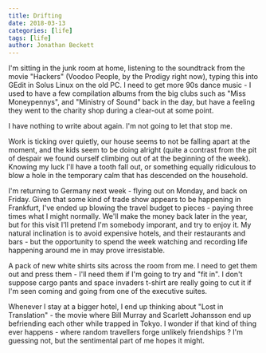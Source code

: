 ```yaml
---
title: Drifting
date: 2018-03-13
categories: [life]
tags: [life]
author: Jonathan Beckett
---
```


I'm sitting in the junk room at home, listening to the soundtrack from the movie "Hackers" (Voodoo People, by the Prodigy right now), typing this into GEdit in Solus Linux on the old PC. I need to get more 90s dance music - I used to have a few compilation albums from the big clubs such as "Miss Moneypennys", and "Ministry of Sound" back in the day, but have a feeling they went to the charity shop during a clear-out at some point.

I have nothing to write about again. I'm not going to let that stop me.

Work is ticking over quietly, our house seems to not be falling apart at the moment, and the kids seem to be doing alright (quite a contrast from the pit of despair we found ourself climbing out of at the beginning of the week). Knowing my luck I'll have a tooth fall out, or something equally ridiculous to blow a hole in the temporary calm that has descended on the household.

I'm returning to Germany next week - flying out on Monday, and back on Friday. Given that some kind of trade show appears to be happening in Frankfurt, I've ended up blowing the travel budget to pieces - paying three times what I might normally. We'll make the money back later in the year, but for this visit I'll pretend I'm somebody imporant, and try to enjoy it. My natural inclination is to avoid expensive hotels, and their restaurants and bars - but the opportunity to spend the week watching and recording life happening around me in may prove irresistable.

A pack of new white shirts sits across the room from me. I need to get them out and press them - I'll need them if I'm going to try and "fit in". I don't suppose cargo pants and space invaders t-shirt are really going to cut it if I'm seen coming and going from one of the executive suites.

Whenever I stay at a bigger hotel, I end up thinking about "Lost in Translation" - the movie where Bill Murray and Scarlett Johansson end up befriending each other while trapped in Tokyo. I wonder if that kind of thing ever happens - where random travellers forge unlikely friendships ? I'm guessing not, but the sentimental part of me hopes it might.